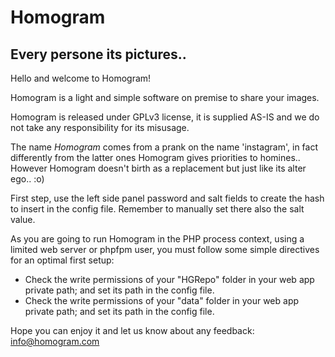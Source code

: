 # Homogram   
## Every persone its pictures..   
  
Hello and welcome to Homogram!   
	   
Homogram is a light and simple software on premise to share your images.   
	   
Homogram is released under GPLv3 license, it is supplied AS-IS and we do not take any responsibility for its misusage.   
	   
The name *Homogram* comes from a prank on the name 'instagram', in fact differently from the latter ones Homogram gives priorities to homines..    
However Homogram doesn't birth as a replacement but just like its alter ego.. :o)     
     
First step, use the left side panel password and salt fields to create the hash to insert in the config file. Remember to manually set there also the salt value.   
	   
As you are going to run Homogram in the PHP process context, using a limited web server or phpfpm user, you must follow some simple directives for an optimal first setup:   

- Check the write permissions of your "HGRepo" folder in your web app private path; and set its path in the config file.   
- Check the write permissions of your "data" folder in your web app private path; and set its path in the config file.   
     
Hope you can enjoy it and let us know about any feedback: <a href="mailto:info@homogram.com" style="color:#e6d236;">info@homogram.com</a>   
  
